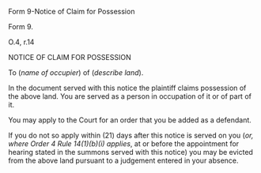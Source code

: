 Form 9-Notice of Claim for Possession

Form 9.

O.4, r.14

NOTICE OF CLAIM FOR POSSESSION

To (*name of occupier*) of (*describe land*).

In the document served with this notice the plaintiff claims possession
of the above land. You are served as a person in occupation of it or of
part of it.

You may apply to the Court for an order that you be added as a
defendant.

If you do not so apply within (21) days after this notice is served on
you (*or, where Order 4 Rule 14(1)(b)(i) applies*, at or before the
appointment for hearing stated in the summons served with this notice)
you may be evicted from the above land pursuant to a judgement entered
in your absence.

